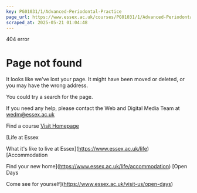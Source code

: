 ```yaml
---
key: PG01031/1/Advanced-Periodontal-Practice
page_url: https://www.essex.ac.uk/courses/PG01031/1/Advanced-Periodontal-Practice
scraped_at: 2025-05-21 01:04:48
---
```


404 error

# Page not found

It looks like we've lost your page. It might have been moved or deleted, or you may have the wrong address.
  
You could try a search for the page.

If you need any help, please contact the Web and Digital Media Team at [wedm@essex.ac.uk](mailto:wedm@essex.ac.uk)

Find a course
 [Visit Homepage](https://www.essex.ac.uk/)

[Life at Essex

What it's like to live at Essex](https://www.essex.ac.uk/life) [Accommodation

Find your new home](https://www.essex.ac.uk/life/accommodation) [Open Days

Come see for yourself](https://www.essex.ac.uk/visit-us/open-days)